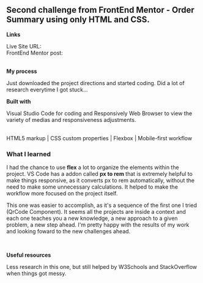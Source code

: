 <h2>Second challenge from FrontEnd Mentor - Order Summary using only HTML and CSS.</h2>

<p><strong>Links</strong></p>
Live Site URL: 
<br>
FrontEnd Mentor post:
<br>
<br>
<p><strong>My process</strong></p>

<p> Just downloaded the project directions and started coding. Did a lot of research everytime I got stuck...</p>
<p><strong>Built with </strong></p>
<p>Visual Studio Code for coding and Responsively Web Browser to view the variety of medias and responsiveness adjustments.</p>
<br>
HTML5 markup | CSS custom properties | Flexbox | Mobile-first workflow
<br>

<h3>What I learned</h3>
<p> I had the chance to use <strong>flex</strong> a lot to organize the elements within the project. VS Code has a addon called <strong>px to rem</strong> that is extremely helpful to make things responsive, as it converts px to rem automatically, without the need to make some unnecessary calculations. It helped to make the workflow more focused on the project itself.</p>

<p> This one was easier to accomplish, as it's a sequence of the first one I tried (QrCode Component). It seems all the projects are inside a context and each one teaches you a new knowledge, a new approach to a given problem, a new step ahead. I'm pretty happy with the results of my work and looking foward to the new challenges ahead.</p>
<br>
<p><strong>Useful resources</strong></p>
<p> Less research in this one, but still helped by W3Schools and StackOverflow when things got messy.</p>
